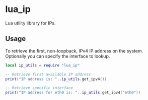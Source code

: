 # lua_ip

Lua utility library for IPs.

## Usage

To retrieve the first, non-loopback, IPv4 IP address on the system. Optionally you can specify the interface to lookup.

```lua
local ip_utils = require "lua_ip"

-- Retrieve first available IP address
print("IP address is: "..ip_utils.get_ipv4())

-- Retrieve specific interface
print("IP address for eth0 is: "..ip_utils.get_ipv4("eth0"))
```

